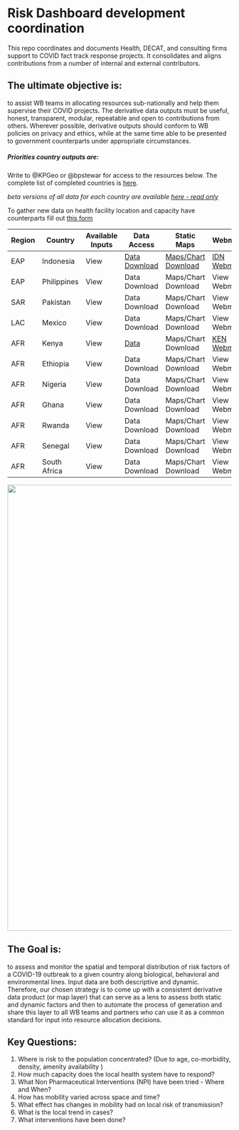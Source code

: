 # Risk Dashboard development coordination
This repo coordinates and documents Health, DECAT, and consulting firms support to COVID fact track response projects. It consolidates and aligns contributions from a number of internal and external contributors.

## The ultimate objective is:
to assist WB teams in allocating resources sub-nationally and help them supervise their COVID projects. The derivative data outputs must be useful, honest, transparent, modular, repeatable and open to contributions from others. Wherever possible, derivative outputs should conform to WB policies on privacy and ethics, while at the same time able to be presented to government counterparts under appropriate circumstances.   

##### Priorities country outputs are:
Write to @KPGeo or @bpstewar for access to the resources below. The complete list of completed countries is [here]().

*beta versions of all data for each country are available [here - read only](https://worldbankgroup-my.sharepoint.com/:f:/g/personal/kgarrett_worldbank_org/Emezutcmw_xLgUGBUml_RCwB9JDtdKrL1kz0LyXt1DRFbg?e=H7zaBX)*

To gather new data on health facility location and capacity have counterparts fill out [this form](https://ee.kobotoolbox.org/x/ZbDMXgiT)

|Region|Country|Available Inputs|Data Access|Static Maps|Webmap|Dashboard|
|---|---|---|---|---|---|---|
|EAP|Indonesia|View|[Data Download]()|[Maps/Chart Download]()|[IDN Webmap]()|[See Demo]()|
|EAP|Philippines|View|Data Download|Maps/Chart Download|View Webmap|See Demo|
|SAR|Pakistan|View|Data Download|Maps/Chart Download|View Webmap|See Demo|
|LAC|Mexico|View|Data Download|Maps/Chart Download|View Webmap|See Demo|
|AFR|Kenya|View|[Data]()|Maps/Chart Download|[KEN Webmap]()|---|
|AFR|Ethiopia|View|Data Download|Maps/Chart Download|View Webmap|See Demo|
|AFR|Nigeria|View|Data Download|Maps/Chart Download|View Webmap|See Demo|
|AFR|Ghana|View|Data Download|Maps/Chart Download|View Webmap|See Demo|
|AFR|Rwanda|View|Data Download|Maps/Chart Download|View Webmap|See Demo|
|AFR|Senegal|View|Data Download|Maps/Chart Download|View Webmap|See Demo|
|AFR|South Africa|View|Data Download|Maps/Chart Download|View Webmap|See Demo|

<img src="images/COVID_Risk_Mapping.png" width=1000>

## The Goal is:
 to assess and monitor the spatial and temporal distribution of risk factors of a COVID-19 outbreak to a given country along biological, behavioral and environmental lines. Input data are both descriptive and dynamic. Therefore, our chosen strategy is to come up with a consistent derivative data product (or map layer) that can serve as a lens to assess both static and dynamic factors and then to automate the process of generation and share this layer to all WB teams and partners who can use it as a common standard for input into resource allocation decisions.

## Key Questions:
  1. Where is risk to the population concentrated? (Due to age, co-morbidity, density, amenity availability )
  2. How much capacity does the local health system have to respond?
  3. What Non Pharmaceutical Interventions (NPI) have been tried - Where and When?
  4. How has mobility varied across space and time?
  5. What effect has changes in mobility had on local risk of transmission?
  6. What is the local trend in cases?
  7. What interventions have been done?
